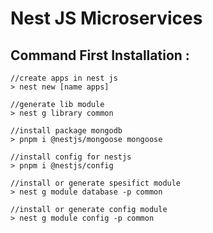 # Nest JS Microservices

## Command First Installation :
```
//create apps in nest js
> nest new [name apps]

//generate lib module
> nest g library common

//install package mongodb
> pnpm i @nestjs/mongoose mongoose

//install config for nestjs
> pnpm i @nestjs/config

//install or generate spesifict module
> nest g module database -p common

//install or generate config module
> nest g module config -p common

```